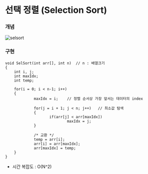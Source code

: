 # 선택 정렬 (Selection Sort)

### 개념
![selsort](https://user-images.githubusercontent.com/34755287/38076427-86adf57a-3370-11e8-9b9e-4d4d80a5c227.jpg)

### 구현
~~~
void SelSort(int arr[], int n)  // n : 배열크기
{
	int i, j;
	int maxIdx;
	int temp;

	for(i = 0; i < n-1; i++)
	{
	         maxIdx = i;    // 정렬 순서상 가장 앞서는 데이터의 index

	         for(j = i + 1; j < n; j++)   // 최소값 탐색
	         {
	                if(arr[j] < arr[maxIdx])
	                        maxIdx = j;
	         }

	         /* 교환 */
	         temp = arr[i];
	         arr[i] = arr[maxIdx];
	         arr[maxIdx] = temp;
	}
}
~~~
- 시간 복잡도 : O(N^2)
